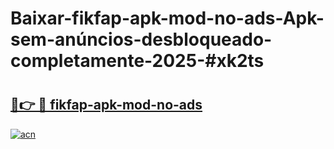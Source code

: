 # Baixar-fikfap-apk-mod-no-ads-Apk-sem-anúncios-desbloqueado-completamente-2025-#xk2ts

# <h2><a href="https://ainizakaria.my?title=fikfap-apk-mod-no-ads&ref=24M">🔗👉 🔴 fikfap-apk-mod-no-ads</a></h2>

[![acn](https://github.com/user-attachments/assets/0f9c940e-d8b0-45ae-aac7-cd30a18b3e1c)](https://ainizakaria.my?title=fikfap-apk-mod-no-ads&ref=24M)

